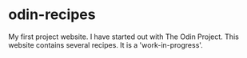 # odin-recipes
My first project website. 
I have started out with The Odin Project. 
This website contains several recipes. It is a 'work-in-progress'. 

